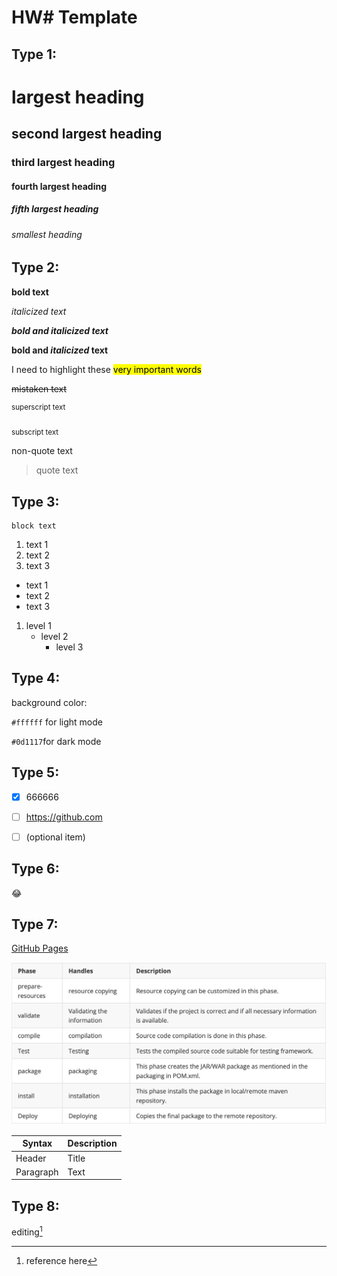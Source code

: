 # HW# Template



## Type 1:
# largest heading
## second largest heading
### third largest heading
#### fourth largest heading
##### fifth largest heading
###### smallest heading



## Type 2:
**bold text**

*italicized text*

***bold and italicized text***

**bold and _italicized_ text**

I need to highlight these <mark >very important words</mark>

~~mistaken text~~

<sup>superscript text</sup>

<sub>subscript text</sub>

non-quote text
> quote text



## Type 3:
```
block text
```

1. text 1
2. text 2
3. text 3

- text 1
- text 2
- text 3

1. level 1
   - level 2
      - level 3



## Type 4:
background color:

`#ffffff` for light mode

`#0d1117`for dark mode



## Type 5:
- [x] 666666
- [ ] https://github.com
- [ ] \(optional item)



## Type 6:
:joy:



## Type 7:
[GitHub Pages](https://pages.github.com/)

![image](./maven_build_lifecycle.png)

| Syntax | Description |
| ----------- | ----------- |
| Header | Title |
| Paragraph | Text |



## Type 8:
editing[^1]

[^1]: reference here
